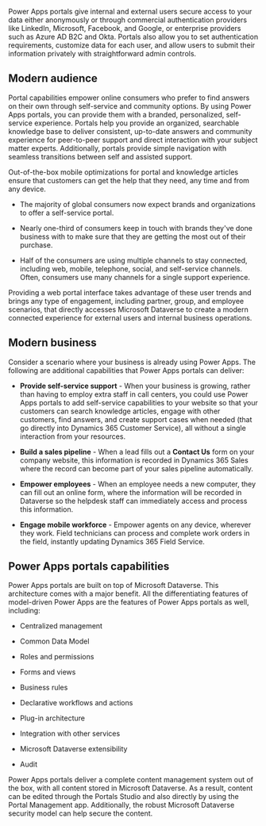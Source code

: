 Power Apps portals give internal and external users secure access to your data
either anonymously or through commercial authentication providers like LinkedIn,
Microsoft, Facebook, and Google, or enterprise providers such as Azure AD B2C
and Okta. Portals also allow you to set authentication requirements, customize
data for each user, and allow users to submit their information privately with
straightforward admin controls.

## Modern audience

Portal capabilities empower online consumers who prefer to find answers on their
own through self-service and community options. By using Power Apps portals, you
can provide them with a branded, personalized, self-service experience. Portals
help you provide an organized, searchable knowledge base to deliver consistent,
up-to-date answers and community experience for peer-to-peer support and direct
interaction with your subject matter experts. Additionally, portals provide
simple navigation with seamless transitions between self and assisted support.

Out-of-the-box mobile optimizations for portal and knowledge articles ensure
that customers can get the help that they need, any time and from any device.

-   The majority of global consumers now expect brands and organizations to
    offer a self-service portal.

-   Nearly one-third of consumers keep in touch with brands they've done
    business with to make sure that they are getting the most out of their
    purchase.

-   Half of the consumers are using multiple channels to stay connected,
    including web, mobile, telephone, social, and self-service channels. Often,
    consumers use many channels for a single support experience.

Providing a web portal interface takes advantage of these user trends and brings
any type of engagement, including partner, group, and employee scenarios, that
directly accesses Microsoft Dataverse to create a modern connected experience
for external users and internal business operations.

## Modern business

Consider a scenario where your business is already using Power Apps. The
following are additional capabilities that Power Apps portals can deliver:

-   **Provide self-service support** - When your business is growing, rather
    than having to employ extra staff in call centers, you could use Power Apps
    portals to add self-service capabilities to your website so that your
    customers can search knowledge articles, engage with other customers, find
    answers, and create support cases when needed (that go directly into
    Dynamics 365 Customer Service), all without a single interaction from your
    resources.

-   **Build a sales pipeline** - When a lead fills out a **Contact Us** form on
    your company website, this information is recorded in Dynamics 365 Sales
    where the record can become part of your sales pipeline automatically.

-   **Empower employees** - When an employee needs a new computer, they can fill
    out an online form, where the information will be recorded in Dataverse 
    so the helpdesk staff can immediately access and process this
    information.

-   **Engage mobile workforce** - Empower agents on any device, wherever they
    work. Field technicians can process and complete work orders in the field,
    instantly updating Dynamics 365 Field Service.

## Power Apps portals capabilities

Power Apps portals are built on top of Microsoft Dataverse. This architecture
comes with a major benefit. All the differentiating features of model-driven
Power Apps are the features of Power Apps portals as well, including:

-   Centralized management

-   Common Data Model

-   Roles and permissions

-   Forms and views

-   Business rules

-   Declarative workflows and actions

-   Plug-in architecture

-   Integration with other services

-   Microsoft Dataverse extensibility

-   Audit

Power Apps portals deliver a complete content management system out of the box,
with all content stored in Microsoft Dataverse. As a result, content can be
edited through the Portals Studio and also directly by using the Portal
Management app. Additionally, the robust Microsoft Dataverse security model can
help secure the content.